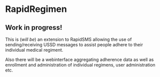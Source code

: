 RapidRegimen
============

## Work in progress!

This is (_will be_) an extension to RapidSMS allowing the use of sending/receiving USSD messages to assist people adhere to their individual medical regiment. 

Also there will be a webinterface aggregating adherence data as well as enrollment and administration of individual regimens, user administration etc.


